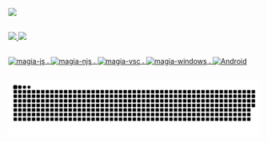 <a href= "https://discord.com/users/295202696057716736"><img src="https://lanyard.cnrad.dev/api/295202696057716736?bg=151515&borderRadius=10px"/>



##
<div>
  <a href="https://github.com/magiaMagica">
  <img height="170" src="https://github-readme-stats.vercel.app/api?username=magiaMagica&show_icons=true&theme=dark&include_all_commits=true&count_private=true"/>
  <img height="170" src="https://github-readme-stats.vercel.app/api/top-langs/?username=magiaMagica&theme=dark"/>
</div>

##
<div>
<img align="center" alt="magia-js" height="30" width="30" src="https://cdn.jsdelivr.net/gh/devicons/devicon/icons/javascript/javascript-plain.svg">
.   
<img align="center" alt="magia-njs" height="30" width="30" src="https://cdn.jsdelivr.net/gh/devicons/devicon/icons/nodejs/nodejs-original.svg">
. 
<img align="center" alt="magia-vsc" height="30" width="30" src="https://cdn.jsdelivr.net/gh/devicons/devicon/icons/vscode/vscode-original.svg">
.   
<img align="center" alt="magia-windows" height="30" width="30" src="https://cdn.jsdelivr.net/gh/devicons/devicon/icons/windows8/windows8-original.svg">
.
<img align="center" alt="Android" height="30" width="30" src="https://cdn.jsdelivr.net/gh/devicons/devicon/icons/android/android-plain.svg">
</div>

##


![Snake animation](https://github.com/magiaMagica/magiaMagica/blob/output/github-contribution-grid-snake.svg)
